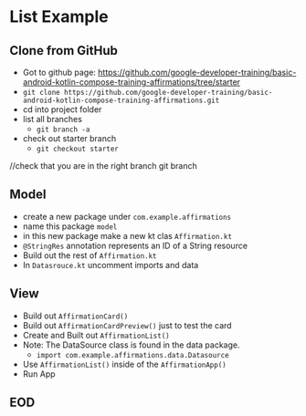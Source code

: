 # List Example

## Clone from GitHub
- Got to github page: https://github.com/google-developer-training/basic-android-kotlin-compose-training-affirmations/tree/starter
- `git clone https://github.com/google-developer-training/basic-android-kotlin-compose-training-affirmations.git`
- cd into project folder
- list all branches
  - `git branch -a`
- check out starter branch
  - `git checkout starter`

//check that you are in the right branch
git branch

## Model
- create a new package under `com.example.affirmations`
- name this package `model`
- in this new package make a new kt clas `Affirmation.kt`
- `@StringRes` annotation represents an ID of a String resource
- Build out the rest of `Affirmation.kt`
- In `Datasrouce.kt` uncomment imports and data

## View
- Build out `AffirmationCard()`
- Build out `AffirmationCardPreview()` just to test the card
- Create and Built out `AffirmationList()`
- Note: The DataSource class is found in the data package.
  - `import com.example.affirmations.data.Datasource`
- Use `AffirmationList()` inside of the `AffirmationApp()`
- Run App

## EOD
